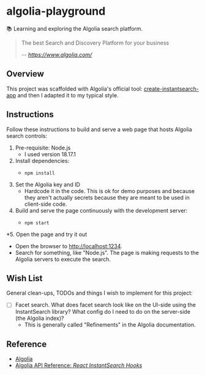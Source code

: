 # algolia-playground

📚 Learning and exploring the Algolia search platform.

> The best Search and Discovery Platform for your business
>
> -- <cite>https://www.algolia.com/</cite>


## Overview

This project was scaffolded with Algolia's official tool: [create-instantsearch-app](https://github.com/algolia/create-instantsearch-app)
and then I adapted it to my typical style.


## Instructions

Follow these instructions to build and serve a web page that hosts Algolia search controls:

1. Pre-requisite: Node.js
   * I used version 18.17.1
2. Install dependencies:
   * ```shell
     npm install
     ```
3. Set the Algolia key and ID
   * Hardcode it in the code. This is ok for demo purposes and because they aren't actually secrets because they are
     meant to be used in client-side code.
4. Build and serve the page continuously with the development server:
   * ```shell
     npm start
     ```
*5. Open the page and try it out
   * Open the browser to <http://localhost:1234>.
   * Search for something, like "Node.js". The page is making requests to the Algolia servers to execute the search. 


## Wish List

General clean-ups, TODOs and things I wish to implement for this project:

* [ ] Facet search. What does facet search look like on the UI-side using the InstantSearch library? What config do I
  need to do on the server-side (the Algolia index)?
  * This is generally called "Refinements" in the Algolia documentation.


## Reference

* [Algolia](https://www.algolia.com/)
* [Algolia API Reference: *React InstantSearch Hooks*](https://www.algolia.com/doc/api-reference/widgets/react-hooks)
